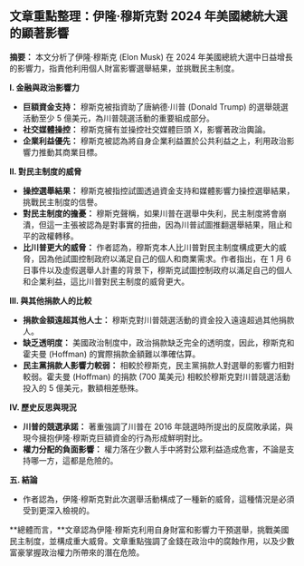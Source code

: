 ## 文章重點整理：伊隆·穆斯克對 2024 年美國總統大選的顯著影響

**摘要：** 本文分析了伊隆·穆斯克 (Elon Musk) 在 2024 年美國總統大選中日益增長的影響力，指責他利用個人財富影響選舉結果，並挑戰民主制度。

**I. 金融與政治影響力**

*   **巨額資金支持：** 穆斯克被指資助了唐納德·川普 (Donald Trump) 的選舉競選活動至少 5 億美元，為川普競選活動的重要組成部分。
*   **社交媒體操控：** 穆斯克擁有並操控社交媒體巨頭 X，影響著政治輿論。
*  **企業利益優先：** 穆斯克被認為將自身企業利益置於公共利益之上，利用政治影響力推動其商業目標。

**II. 對民主制度的威脅**

*   **操控選舉結果：** 穆斯克被指控試圖透過資金支持和媒體影響力操控選舉結果，挑戰民主制度的信譽。
*   **對民主制度的擔憂：** 穆斯克聲稱，如果川普在選舉中失利，民主制度將會崩潰，但這一主張被認為是對事實的扭曲，因為川普試圖推翻選舉結果，阻止和平的政權轉移。
*  **比川普更大的威脅：** 作者認為，穆斯克本人比川普對民主制度構成更大的威脅，因為他試圖控制政府以滿足自己的個人和商業需求。作者指出，在 1 月 6 日事件以及虛假選舉人計畫的背景下，穆斯克試圖控制政府以滿足自己的個人和企業利益，這比川普對民主制度的威脅更大。

**III. 與其他捐款人的比較**

*   **捐款金額遠超其他人士：** 穆斯克對川普競選活動的資金投入遠遠超過其他捐款人。
*   **缺乏透明度：** 美國政治制度中，政治捐款缺乏完全的透明度，因此，穆斯克和霍夫曼 (Hoffman) 的實際捐款金額難以準確估算。
*   **民主黨捐款人影響力較弱：** 相較於穆斯克，民主黨捐款人對選舉的影響力相對較弱。霍夫曼 (Hoffman) 的捐款 (700 萬美元) 相較於穆斯克對川普競選活動投入的 5 億美元，數額相差懸殊。

**IV. 歷史反思與現況**

*   **川普的競選承諾：** 著重強調了川普在 2016 年競選時所提出的反腐敗承諾，與現今擁抱伊隆·穆斯克巨額資金的行為形成鮮明對比。
*  **權力分配的負面影響：** 權力落在少數人手中將對公眾利益造成危害，不論是支持哪一方，這都是危險的。

**五. 結論**

*   作者認為，伊隆·穆斯克對此次選舉活動構成了一種新的威脅，這種情況是必須受到更深入檢視的。

**總體而言，**文章認為伊隆·穆斯克利用自身財富和影響力干預選舉，挑戰美國民主制度，並構成重大威脅。文章重點強調了金錢在政治中的腐蝕作用，以及少數富豪掌握政治權力所帶來的潛在危險。